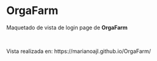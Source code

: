 <h1>OrgaFarm</h1>
<p>Maquetado de vista de login page de <strong>OrgaFarm</strong></p>
<br>
<p>Vista realizada en: https://marianoajl.github.io/OrgaFarm/</p>
